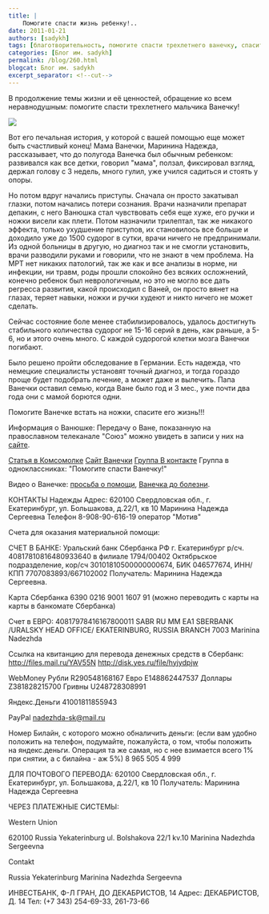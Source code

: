 ```yaml
---
title: |
    Помогите спасти жизнь ребенку!..
date: 2011-01-21
authors: [sadykh]
tags: [благотворительность, помогите спасти трехлетнего ванечку, спасите ребенка, материальная помощь, ценности жизни]
categories: [Блог им. sadykh]
permalink: /blog/260.html
blogcat: Блог им. sadykh
excerpt_separator: <!--cut-->
---
```


В продолжение темы жизни и её ценностей, обращение ко всем неравнодушным: помогите спасти трехлетнего мальчика Ванечку!


![](http://itw66.ru/uploads/images/00/00/05/2011/01/21/500edc.jpg)


Вот его печальная история, у которой с вашей помощью еще может быть счастливый конец! 
Мама Ванечки, Маринина Надежда, рассказывает, что до полугода Ванечка был обычным ребенком: развивался как все детки, говорил "мама", ползал, фиксировал взгляд, держал голову с 3 недель, много гулил, уже учился садиться и стоять у опоры. 

<!--cut-->

Но потом вдруг начались приступы. Сначала он просто закатывал глазки, потом начались потери сознания. Врачи назначили препарат депакин, с него Ванюшка стал чувствовать себя еще хуже, его ручки и ножки висели как плети. Потом назначили трилептал, так же никакого эффекта, только ухудшение приступов, их становилось все больше и доходило уже до 1500 судорог в сутки, врачи ничего не предпринимали. Из одной больницы в другую, но диагноз так и не смогли установить, врачи разводили руками и говорили, что не знают в чем проблема. На МРТ нет никаких патологий, так же как и все анализы в норме, ни инфекции, ни травм, роды прошли спокойно без всяких осложнений, конечно ребенок был неврологичным, но это не могло все дать регресса развития, какой происходил с Ваней, он просто вянет на глазах, теряет навыки, ножки и ручки худеют и никто ничего не может сделать.

Сейчас состояние боле менее стабилизировалось, удалось достигнуть стабильного количества судорог не 15-16 серий в день, как раньше, а 5-6, но и этого очень много. С каждой судорогой клетки мозга Ванечки погибают.

Было решено пройти обследование в Германии. Есть надежда, что немецкие специалисты установят точный диагноз, и тогда гораздо проще будет подобрать лечение, а может даже и вылечить.
Папа Ванечки оставил семью, когда Ване было год и 3 мес., уже почти два года они с мамой борются одни.

Помогите Ванечке встать на ножки, спасите его жизнь!!!

Информация о Ванюшке:
Передачу о Ване, показанную на православном телеканале "Союз" можно увидеть в записи у них на [сайте](http://tv-soyuz.ru/programms/tv/social/at12311).

[Статья в Комсомолке](http://ural.kp.ru/online/news/798080/)
[Сайт Ванечки](http://help.semya66.ru/) 
[Группа В контакте](http://vkontakte.ru/club22351453) 
Группа в одноклассниках: "Помогите спасти Ванечку!"

Видео о Ванечке:
[просьба о помощи](http://www.youtube.com/watch?v=811q_jNWBsI), 
[Ванечка до болезни](http://www.youtube.com/watch?v=m4wT_fHI2eo). 


<!--cut-->


КОНТАКТЫ Надежды
Адрес:
620100 Свердловская обл., г. Екатеринбург, ул. Большакова, д.22/1, кв 10
Маринина Надежда Сергеевна
Телефон
8-908-90-616-19 оператор "Мотив"

Счета для оказания материальной помощи:


СЧЕТ В БАНКЕ:
Уральский банк Сбербанка РФ г. Екатеринбург 
р/сч. 40817810816480933640 
в филиале 1794/00402 Октябрьское подразделение, 
кор/сч 30101810500000000674, 
БИК 046577674, ИНН/КПП 7707083893/667102002 
Получатель: Маринина Надежда Сергеевна. 

Карта Сбербанка
6390 0216 9001 1607 91 (можно переводить с карты на карты в банкомате Сбербанка)

Cчет в ЕВРО: 
40817978416167800011 
SABR RU MM EA1 
SBERBANK 
/URALSKY HEAD OFFICE/ 
EKATERINBURG, RUSSIA 
BRANCH 7003 
Marinina Nadezhda 

Ссылка на квитанцию для перевода денежных средств в Сбербанк: 
http://files.mail.ru/YAV55N
http://disk.yes.ru/file/hyjydpjw 

WebMoney
Рубли 
R290548168167 
Евро 
E148862447537 
Доллары 
Z381828215700 
Гривны 
U248728308991

Яндекс.Деньги 
41001811855943

PayPal nadezhda-sk@mail.ru

Номер Билайн, с которого можно обналичить деньги: (если вам удобно положить на телефон, подумайте, пожалуйста, о том, чтобы положить на яндекс.деньги. Операция та же самая, но с нее взимается всего 1% при снятии, а с билайна - аж 5%)
8 965 505 4 999

ДЛЯ ПОЧТОВОГО ПЕРЕВОДА: 
620100 Свердловская обл., г. Екатеринбург, ул. Большакова, д.22/1, кв 10 
Получатель: Маринина Надежда Сергеевна

ЧЕРЕЗ ПЛАТЕЖНЫЕ СИСТЕМЫ:

Western Union

620100 
Russia 
Yekaterinburg 
ul. Bolshakova 22/1 kv.10 
Marinina Nadezhda Sergeevna 

Contakt

Russia 
Yekaterinburg 
Marinina Nadezhda Sergeevna 

ИНВЕСТБАНК, Ф-Л ГРАН, ДО ДЕКАБРИСТОВ, 14
Адрес: ДЕКАБРИСТОВ, Д. 14
Тел: (+7 343) 254-69-33, 261-73-66
